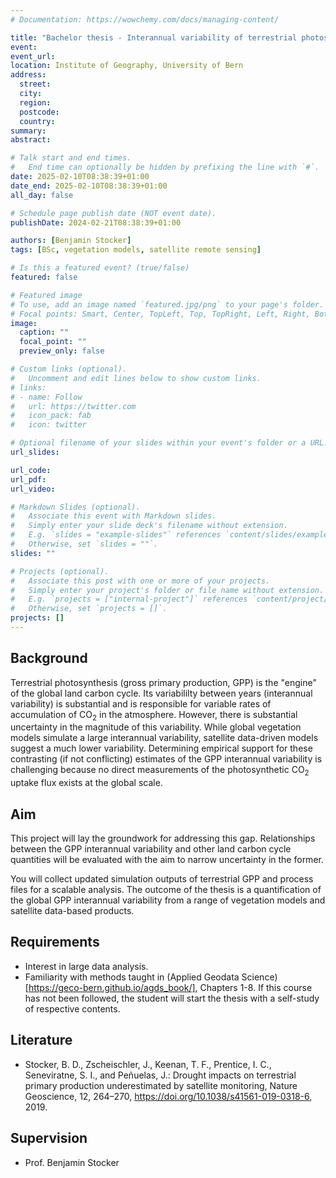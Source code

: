 ```yaml
---
# Documentation: https://wowchemy.com/docs/managing-content/

title: "Bachelor thesis - Interannual variability of terrestrial photosynthesis"
event:
event_url:
location: Institute of Geography, University of Bern
address:
  street:
  city:
  region:
  postcode:
  country:
summary:
abstract:

# Talk start and end times.
#   End time can optionally be hidden by prefixing the line with `#`.
date: 2025-02-10T08:38:39+01:00
date_end: 2025-02-10T08:38:39+01:00
all_day: false

# Schedule page publish date (NOT event date).
publishDate: 2024-02-21T08:38:39+01:00

authors: [Benjamin Stocker]
tags: [BSc, vegetation models, satellite remote sensing]

# Is this a featured event? (true/false)
featured: false

# Featured image
# To use, add an image named `featured.jpg/png` to your page's folder. 
# Focal points: Smart, Center, TopLeft, Top, TopRight, Left, Right, BottomLeft, Bottom, BottomRight.
image:
  caption: ""
  focal_point: ""
  preview_only: false

# Custom links (optional).
#   Uncomment and edit lines below to show custom links.
# links:
# - name: Follow
#   url: https://twitter.com
#   icon_pack: fab
#   icon: twitter

# Optional filename of your slides within your event's folder or a URL.
url_slides:

url_code:
url_pdf:
url_video:

# Markdown Slides (optional).
#   Associate this event with Markdown slides.
#   Simply enter your slide deck's filename without extension.
#   E.g. `slides = "example-slides"` references `content/slides/example-slides.md`.
#   Otherwise, set `slides = ""`.
slides: ""

# Projects (optional).
#   Associate this post with one or more of your projects.
#   Simply enter your project's folder or file name without extension.
#   E.g. `projects = ["internal-project"]` references `content/project/deep-learning/index.md`.
#   Otherwise, set `projects = []`.
projects: []
---
```


## Background

Terrestrial photosynthesis (gross primary production, GPP) is the "engine" of the global land carbon cycle. Its variabililty between years (interannual variability) is substantial and is responsible for variable rates of accumulation of CO<sub>2</sub> in the atmosphere. However, there is substantial uncertainty in the magnitude of this variability. While global vegetation models simulate a large interannual variability, satellite data-driven models suggest a much lower variability. Determining empirical support for these contrasting (if not conflicting) estimates of the GPP interannual variability is challenging because no direct measurements of the photosynthetic CO<sub>2</sub> uptake flux exists at the global scale. 

## Aim

This project will lay the groundwork for addressing this gap. Relationships between the GPP interannual variability and other land carbon cycle quantities will be evaluated with the aim to narrow uncertainty in the former.

You will collect updated simulation outputs of terrestrial GPP and process files for a scalable analysis. The outcome of the thesis is a quantification of the global GPP interannual variability from a range of vegetation models and satellite data-based products.   

## Requirements

- Interest in large data analysis.
- Familiarity with methods taught in (Applied Geodata Science)[https://geco-bern.github.io/agds_book/], Chapters 1-8. If this course has not been followed, the student will start the thesis with a self-study of respective contents.

## Literature

- Stocker, B. D., Zscheischler, J., Keenan, T. F., Prentice, I. C., Seneviratne, S. I., and Peñuelas, J.: Drought impacts on terrestrial primary production underestimated by satellite monitoring, Nature Geoscience, 12, 264–270, https://doi.org/10.1038/s41561-019-0318-6, 2019.

## Supervision

- Prof. Benjamin Stocker
